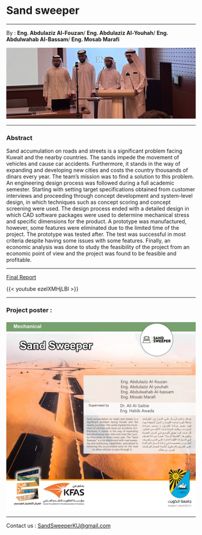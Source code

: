 # **Sand sweeper**
____
By : 
 **Eng. Abdulaziz Al-Fouzan**/
<i class="fa-solid fa-gear"></i>
**Eng. Abdulaziz Al-Youhah**/
<i class="fa-solid fa-gear"></i>
**Eng. Abdulwahab Al-Bassam**/
<i class="fa-solid fa-gear"></i>
**Eng. Mosab Marafi**

![](images/IMG-20220613-WA0050.jpg)





___
### Abstract 
Sand accumulation on roads and streets is a significant problem facing Kuwait and the nearby countries. The sands impede the movement of vehicles and cause car accidents. Furthermore, it stands in the way of expanding and developing new cities and costs the country thousands of dinars every year. The team’s mission was to find a solution to this problem. An engineering design process was followed during a full academic semester. Starting with setting target specifications obtained from customer interviews and proceeding through concept development and system-level design, in which techniques such as concept scoring and concept screening were used. The design process ended with a detailed design in which CAD software packages were used to determine mechanical stress and specific dimensions for the product. A prototype was manufactured, however, some features were eliminated due to the limited time of the project. The prototype was tested after. The test was successful in most criteria despite having some issues with some features. Finally, an economic analysis was done to study the feasibility of the project from an economic point of view and the project was found to be feasible and profitable. 
___


[Final Report](files/Final%20Report%20459%20Group%20A.pdf)

{{< youtube ezelXMHjLBI >}}


___

### Project poster :
![](images/Mediapost.png?width=40pc)
___


Contact us : SandSweeperKU@gmail.com



